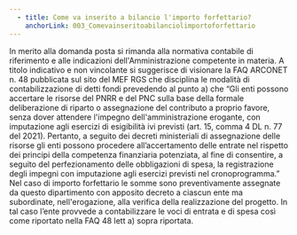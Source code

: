 ```yaml
---
  - title: Come va inserito a bilancio l'importo forfettario?
    anchorLink: 003_Comevainseritoabilanciolimportoforfettario
---
```


In merito alla domanda posta si rimanda alla normativa contabile di riferimento e alle indicazioni dell'Amministrazione competente in materia. A titolo indicativo e non vincolante si suggerisce di visionare la FAQ ARCONET n. 48 pubblicata sul sito del MEF RGS che disciplina le modalità di contabilizzazione di detti fondi prevedendo al punto a) che “Gli enti possono accertare le risorse del PNRR e del PNC sulla base della formale deliberazione di riparto o assegnazione del contributo a proprio favore, senza dover attendere l'impegno dell'amministrazione erogante, con imputazione agli esercizi di esigibilità ivi previsti (art. 15, comma 4 DL n. 77 del 2021).  Pertanto, a seguito dei decreti ministeriali di assegnazione delle risorse gli enti possono procedere all’accertamento delle entrate nel rispetto dei principi della competenza finanziaria potenziata, al fine di consentire, a seguito del perfezionamento delle obbligazioni di spesa, la registrazione degli impegni con imputazione agli esercizi previsti nel cronoprogramma.” Nel caso di importo forfettario le somme sono preventivamente assegnate da questo dipartimento con apposito decreto a ciascun ente ma subordinate, nell'erogazione, alla verifica della realizzazione del progetto. In tal caso l’ente provvede a contabilizzare le voci di entrata e di spesa così come riportato nella FAQ 48 lett a) sopra riportata.